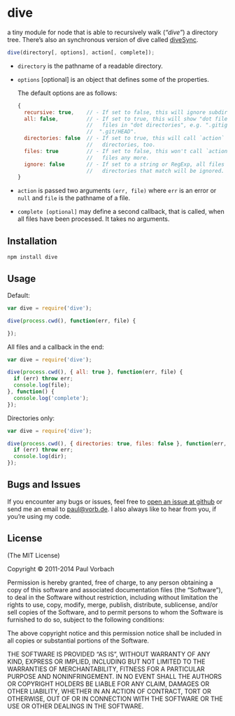 # dive

a tiny module for node that is able to recursively walk (_“dive”_) a
directory tree. There’s also an synchronous version of dive called
[diveSync](//github.com/pvorb/node-diveSync).

~~~ javascript
dive(directory[, options], action[, complete]);
~~~

*   `directory` is the pathname of a readable directory.
*   `options` [optional] is an object that defines some of the properties.

    The default options are as follows:

    ~~~ javascript
    {
      recursive: true,    // - If set to false, this will ignore subdirectories.
      all: false,         // - If set to true, this will show "dot files" and
                          //   files in "dot directories", e.g. ".gitignore" or
                          //  ".git/HEAD".
      directories: false  // - If set to true, this will call `action` on
                          //   directories, too.
      files: true         // - If set to false, this won't call `action` on
                          //   files any more.
      ignore: false       // - If set to a string or RegExp, all files and
                          //   directories that match will be ignored.
    }
    ~~~
*   `action` is passed two arguments `(err, file)` where `err` is an error or
    `null` and `file` is the pathname of a file.
*   `complete [optional]` may define a second callback, that is called, when all
    files have been processed. It takes no arguments.

## Installation

    npm install dive

## Usage

Default:

~~~ javascript
var dive = require('dive');

dive(process.cwd(), function(err, file) {

});
~~~

All files and a callback in the end:

~~~ javascript
var dive = require('dive');

dive(process.cwd(), { all: true }, function(err, file) {
  if (err) throw err;
  console.log(file);
}, function() {
  console.log('complete');
});
~~~

Directories only:

~~~ javascript
var dive = require('dive');

dive(process.cwd(), { directories: true, files: false }, function(err, dir) {
  if (err) throw err;
  console.log(dir);
});
~~~

## Bugs and Issues

If you encounter any bugs or issues, feel free to
[open an issue at github](//github.com/pvorb/node-dive/issues) or send me an
email to <paul@vorb.de>. I also always like to hear from you, if you’re using my
code.

## License

(The MIT License)

Copyright © 2011-2014 Paul Vorbach

Permission is hereby granted, free of charge, to any person obtaining a copy of
this software and associated documentation files (the “Software”), to deal in
the Software without restriction, including without limitation the rights to
use, copy, modify, merge, publish, distribute, sublicense, and/or sell copies of
the Software, and to permit persons to whom the Software is furnished to do so,
subject to the following conditions:

The above copyright notice and this permission notice shall be included in all
copies or substantial portions of the Software.

THE SOFTWARE IS PROVIDED “AS IS”, WITHOUT WARRANTY OF ANY KIND, EXPRESS OR
IMPLIED, INCLUDING BUT NOT LIMITED TO THE WARRANTIES OF MERCHANTABILITY, FITNESS
FOR A PARTICULAR PURPOSE AND NONINFRINGEMENT. IN NO EVENT SHALL THE AUTHORS OR
COPYRIGHT HOLDERS BE LIABLE FOR ANY CLAIM, DAMAGES OR OTHER LIABILITY, WHETHER
IN AN ACTION OF CONTRACT, TORT OR OTHERWISE, OUT OF OR IN CONNECTION WITH THE
SOFTWARE OR THE USE OR OTHER DEALINGS IN THE SOFTWARE.
